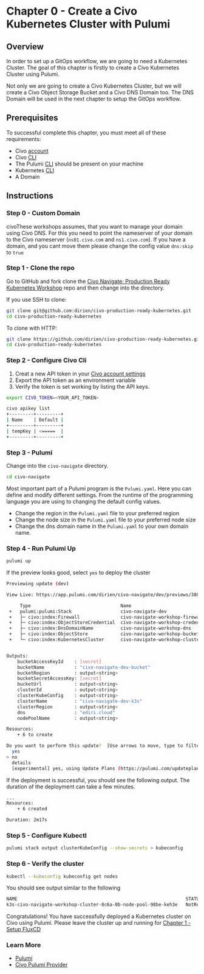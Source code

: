 # Chapter 0 - Create a Civo Kubernetes Cluster with Pulumi

## Overview

In order to set up a GitOps workflow, we are going to need a Kubernetes Cluster. The goal of this chapter is firstly to
create a Civo Kubernetes Cluster using Pulumi.

Not only we are going to create a Civo Kubernetes Cluster, but we will create a Civo Object Storage Bucket and a Civo
DNS Domain too. The DNS Domain will be used in the next chapter to setup the GitOps workflow.

## Prerequisites

To successful complete this chapter, you must meet all of these requirements:

- Civo [account](https://dashboard.civo.com/signup)
- Civo [CLI](https://www.civo.com/docs/overview/civo-cli)
- The Pulumi [CLI](https://www.pulumi.com/docs/get-started/install/) should be present on your machine
- Kubernetes [CLI](https://kubernetes.io/docs/tasks/tools/#kubectl)
- A Domain

## Instructions

### Step 0 - Custom Domain

civoThese workshops assumes, that you want to manage your domain using Civo DNS. For this you need to point the
nameserver of your domain to the Civo nameserver (`ns01.civo.com` and `ns1.civo.com`). If you have a domain, and you
cant move them please change the config value `dns:skip` to `true`

### Step 1 - Clone the repo

Go to GitHub and fork clone
the [Civo Navigate: Production Ready Kubernetes Workshop](https://github.com/dirien/civo-production-ready-kubernetes)
repo and then change into the directory.

If you use SSH to clone:

```bash
git clone git@github.com:dirien/civo-production-ready-kubernetes.git
cd civo-production-ready-kubernetes
```

To clone with HTTP:

```bash
git clone https://github.com/dirien/civo-production-ready-kubernetes.git
cd civo-production-ready-kubernetes
```

### Step 2 - Configure Civo Cli

1. Creat a new API token in your [Civo account settings](https://www.civo.com/docs/account/api-keys)
1. Export the API token as an environment variable
3. Verify the token is set working by listing the API keys.

```bash
export CIVO_TOKEN=<YOUR_API_TOKEN>

civo apikey list
+---------+---------+
| Name    | Default |
+---------+---------+
| tempKey | <=====  |
+---------+---------+
```

### Step 3 - Pulumi

Change into the `civo-navigate` directory.

```bash
cd civo-navigate
```

Most important part of a Pulumi program is the `Pulumi.yaml`. Here you can define and modify different settings. From
the runtime of the programming language you are using to changing the default config values.

- Change the region in the `Pulumi.yaml` file to your preferred region
- Change the node size in the `Pulumi.yaml` file to your preferred node size
- Change the dns domain name in the `Pulumi.yaml` to your own domain name.

### Step 4 - Run Pulumi Up

```bash
pulumi up
```

If the preview looks good, select `yes` to deploy the cluster

```bash
Previewing update (dev)

View Live: https://app.pulumi.com/dirien/civo-navigate/dev/previews/380be5a1-e5c7-4c4c-98fb-3fe81037dd68

     Type                                 Name                                Plan       
 +   pulumi:pulumi:Stack                  civo-navigate-dev                   create     
 +   ├─ civo:index:Firewall               civo-navigate-workshop-firewall     create     
 +   ├─ civo:index:ObjectStoreCredential  civo-navigate-workshop-credentials  create     
 +   ├─ civo:index:DnsDomainName          civo-navigate-workshop-dns          create     
 +   ├─ civo:index:ObjectStore            civo-navigate-workshop-bucket       create     
 +   └─ civo:index:KubernetesCluster      civo-navigate-workshop-cluster      create     


Outputs:
    bucketAccessKeyId    : [secret]
    bucketName           : "civo-navigate-dev-bucket"
    bucketRegion         : output<string>
    bucketSecretAccessKey: [secret]
    bucketUrl            : output<string>
    clusterId            : output<string>
    clusterKubeConfig    : output<string>
    clusterName          : "civo-navigate-dev-k3s"
    clusterRegion        : output<string>
    dns                  : "ediri.cloud"
    nodePoolName         : output<string>

Resources:
    + 6 to create

Do you want to perform this update?  [Use arrows to move, type to filter]
  yes
> no
  details
  [experimental] yes, using Update Plans (https://pulumi.com/updateplans)
```

If the deployment is successful, you should see the following output. The duration of the deployment can take a few
minutes.

```bash
...
Resources:
    + 6 created

Duration: 2m17s
```

### Step 5 - Configure Kubectl

```bash
pulumi stack output clusterKubeConfig --show-secrets > kubeconfig 
```

### Step 6 - Verify the cluster

```bash
kubectl --kubeconfig kubeconfig get nodes
```

You should see output similar to the following

```bash
NAME                                                              STATUS     ROLES    AGE   VERSION
k3s-civo-navigate-workshop-cluster-8c6a-0b-node-pool-98be-keh3e   NotReady   <none>   16s   v1.25.0+k3s1
```

Congratulations! You have successfully deployed a Kubernetes cluster on Civo using Pulumi. Please leave the cluster up
and running for [Chapter 1 - Setup FluxCD](./01-gitops-setup.md)

### Learn More

- [Pulumi](https://www.pulumi.com/)
- [Civo Pulumi Provider](https://www.pulumi.com/registry/packages/civo/)
